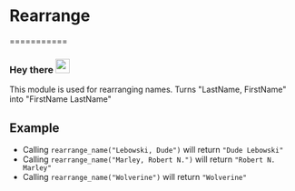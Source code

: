 # Rearrange
===========

### Hey there <img src="https://media.giphy.com/media/hvRJCLFzcasrR4ia7z/giphy.gif" width="25px">

This module is used for rearranging names.
Turns "LastName, FirstName" into "FirstName LastName"


## Example

 * Calling `rearrange_name("Lebowski, Dude")` will return `"Dude Lebowski"`
 * Calling `rearrange_name("Marley, Robert N.")` will return `"Robert N. Marley"`
 * Calling `rearrange_name("Wolverine")` will return `"Wolverine"`

